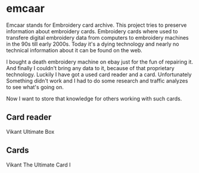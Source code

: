 # emcaar

Emcaar stands for Embroidery card archive. This project tries to preserve information about embroidery cards. Embroidery cards where used to transfere digital embroidery data from computers to embroidery machines in the 90s till early 2000s. Today it's a dying technology and nearly no technical information about it can be found on the web.

I bought a death embroidery machine on ebay just for the fun of repairing it. And finally I couldn't bring any data to it, because of that proprietary technology. Luckily I have got a used card reader and a card. Unfortunately Something didn't work and I had to do some research and traffic analyzes to see what's going on.

Now I want to store that knowledge for others working with such cards.


Card reader
-----------
Vikant Ultimate Box

Cards
-----
Vikant The Ultimate Card I